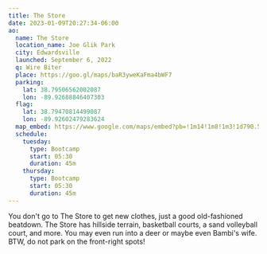 ```yaml
---
title: The Store
date: 2023-01-09T20:27:34-06:00
ao:
  name: The Store
  location_name: Joe Glik Park
  city: Edwardsville
  launched: September 6, 2022
  q: Wire Biter
  place: https://goo.gl/maps/baR3yweKaFma4bWF7
  parking:
    lat: 38.79506562002087
    lon: -89.92688846407303
  flag:
    lat: 38.79470814499087
    lon: -89.92602479283624
  map_embed: https://www.google.com/maps/embed?pb=!1m14!1m8!1m3!1d790.5689780497196!2d-89.92664304196693!3d38.794914059189075!3m2!1i1024!2i768!4f13.1!3m3!1m2!1s0x0%3A0x37ffca28f3b01eaf!2zMzjCsDQ3JzQxLjAiTiA4OcKwNTUnMzMuNyJX!5e1!3m2!1sen!2sus!4v1673546690183!5m2!1sen!2sus
  schedule:
    tuesday:
      type: Bootcamp
      start: 05:30
      duration: 45m
    thursday:
      type: Bootcamp
      start: 05:30
      duration: 45m
---
```

You don't go to The Store to get new clothes, just a good old-fashioned beatdown.
The Store has hillside terrain, basketball courts, a sand volleyball court, and more.
You may even run into a deer or maybe even Bambi's wife.
BTW, do not park on the front-right spots!
